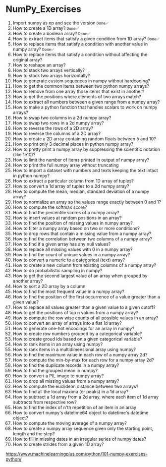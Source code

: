 # NumPy_Exercises


1. Import numpy as np and see the version ```Done✅```
2. How to create a 1D array? ```Done✅```
3. How to create a boolean array? ```Done✅```
4. How to extract items that satisfy a given condition from 1D array? ```Done✅```
5. How to replace items that satisfy a condition with another value in numpy array? ```Done✅```
6. How to replace items that satisfy a condition without affecting the original array?
7. How to reshape an array?
8. How to stack two arrays vertically?
9. How to stack two arrays horizontally?
10. How to generate custom sequences in numpy without hardcoding?
11. How to get the common items between two python numpy arrays?
12. How to remove from one array those items that exist in another?
13. How to get the positions where elements of two arrays match?
14. How to extract all numbers between a given range from a numpy array?
15. How to make a python function that handles scalars to work on numpy arrays?
16. How to swap two columns in a 2d numpy array?
17. How to swap two rows in a 2d numpy array?
18. How to reverse the rows of a 2D array?
19. How to reverse the columns of a 2D array?
20. How to create a 2D array containing random floats between 5 and 10?
21. How to print only 3 decimal places in python numpy array?
22. How to pretty print a numpy array by suppressing the scientific notation (like 1e10)?
23. How to limit the number of items printed in output of numpy array?
24. How to print the full numpy array without truncating
25. How to import a dataset with numbers and texts keeping the text intact in python numpy?
26. How to extract a particular column from 1D array of tuples?
27. How to convert a 1d array of tuples to a 2d numpy array?
28. How to compute the mean, median, standard deviation of a numpy array?
29. How to normalize an array so the values range exactly between 0 and 1?
30. How to compute the softmax score?
31. How to find the percentile scores of a numpy array?
32. How to insert values at random positions in an array?
33. How to find the position of missing values in numpy array?
34. How to filter a numpy array based on two or more conditions?
35. How to drop rows that contain a missing value from a numpy array?
36. How to find the correlation between two columns of a numpy array?
37. How to find if a given array has any null values?
38. How to replace all missing values with 0 in a numpy array?
39. How to find the count of unique values in a numpy array?
40. How to convert a numeric to a categorical (text) array?
41. How to create a new column from existing columns of a numpy array?
42. How to do probabilistic sampling in numpy?
43. How to get the second largest value of an array when grouped by another array?
44. How to sort a 2D array by a column
45. How to find the most frequent value in a numpy array?
46. How to find the position of the first occurrence of a value greater than a given value?
47. How to replace all values greater than a given value to a given cutoff?
48. How to get the positions of top n values from a numpy array?
49. How to compute the row wise counts of all possible values in an array?
50. How to convert an array of arrays into a flat 1d array?
51. How to generate one-hot encodings for an array in numpy?
52. How to create row numbers grouped by a categorical variable?
53. How to create groud ids based on a given categorical variable?
54. How to rank items in an array using numpy?
55. How to rank items in a multidimensional array using numpy?
56. How to find the maximum value in each row of a numpy array 2d?
57. How to compute the min-by-max for each row for a numpy array 2d?
58. How to find the duplicate records in a numpy array?
59. How to find the grouped mean in numpy?
60. How to convert a PIL image to numpy array?
61. How to drop all missing values from a numpy array?
62. How to compute the euclidean distance between two arrays?
63. How to find all the local maxima (or peaks) in a 1d array?
64. How to subtract a 1d array from a 2d array, where each item of 1d array subtracts from respective row?
65. How to find the index of n'th repetition of an item in an array
66. How to convert numpy's datetime64 object to datetime's datetime object?
67. How to compute the moving average of a numpy array?
68. How to create a numpy array sequence given only the starting point, length and the step?
69. How to fill in missing dates in an irregular series of numpy dates?
70. How to create strides from a given 1D array?

https://www.machinelearningplus.com/python/101-numpy-exercises-python/



